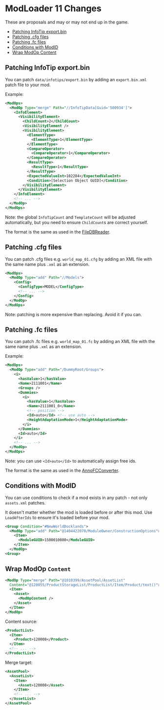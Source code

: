 # ModLoader 11 Changes

These are proposals and may or may not end up in the game.

- [Patching InfoTip export.bin](#patching-infotip-exportbin)
- [Patching .cfg files](#patching-cfg-files)
- [Patching .fc files](#patching-fc-files)
- [Conditions with ModID](#conditions-with-modid)
- [Wrap ModOp Content](#wrap-modop-content)

## Patching InfoTip export.bin

You can patch `data/infotips/export.bin` by adding an `export.bin.xml` patch file to your mod.

Example:
```xml
<ModOps>
  <ModOp Type="merge" Path="//InfoTipData[Guid='500934']">
    <InfoElement>
      <VisibilityElement>
        <ChildCount>2</ChildCount>
        <VisibilityElement />
        <VisibilityElement>
          <ElementType>
            <ElementType>1</ElementType>
          </ElementType>
          <CompareOperator>
            <CompareOperator>1</CompareOperator>
          </CompareOperator>
          <ResultType>
            <ResultType>1</ResultType>
          </ResultType>
          <ExpectedValueInt>102284</ExpectedValueInt>
          <Condition>[Selection Object GUID]</Condition>
        </VisibilityElement>
      </VisibilityElement>
    </InfoElement>
    <!-- ... -->
  </ModOp>
</ModOps>

```

Note: the global `InfoTipCount` and `TemplateCount` will be adjusted automatically, but you need to ensure `ChildCount`s are correct yourself.

The format is the same as used in the [FileDBReader](https://github.com/anno-mods/FileDBReader/blob/master/FileFormats/infotip.xml).

## Patching .cfg files

You can patch .cfg files e.g. `world_map_01.cfg` by adding an XML file with the same name plus `.xml` as an extension.

```xml
<ModOps>
  <ModOp Type="add" Path="//Models">
    <Config>
      <ConfigType>MODEL</ConfigType>
      <!-- ... -->
    </Config>
  </ModOp>
</ModOps>
```

Note: patching is more expensive than replacing. Avoid it if you can.

## Patching .fc files

You can patch .fc files e.g. `world_map_01.fc` by adding an XML file with the same name plus `.xml` as an extension.

Example:
```xml
<ModOps>
  <ModOp Type="add" Path="/DummyRoot/Groups">
    <i>
      <hasValue>1</hasValue>
      <Name>2111001</Name>
      <Groups />
      <Dummies>
        <i>
          <hasValue>1</hasValue>
          <Name>2111001_0</Name>
          <!-- position -->
          <Id>auto</Id> <!-- use auto -->
          <HeightAdaptationMode>1</HeightAdaptationMode>
        </i>
      </Dummies>
      <Id>auto</Id>
    </i>
    <!-- ... -->
  </ModOp>
</ModOps>
```

Note: you can use `<Id>auto</Id>` to automatically assign free ids.

The format is the same as used in the [AnnoFCConverter](https://github.com/jakobharder/AnnoFCConverter).

## Conditions with ModID

You can use conditions to check if a mod exists in any patch - not only `assets.xml` patches.

It doesn't matter whether the mod is loaded before or after this mod.
Use `LoadAfterIds` to ensure it's loaded before your mod.

```xml
<Group Condition="#NewWorldDocklands">
  <ModOp Type="add" Path="@1404422070/ModuleOwner/ConstructionOptions">
    <Item>
      <ModuleGUID>1500010080</ModuleGUID>
    </Item>
  </ModOp>
<Group>
```

## Wrap ModOp `Content`

```xml
<ModOp Type="merge" Path="@1010399/AssetPool/AssetList"
  Content="@120055/ProductStorageList/ProductList/Item/Product/text()">
  <Item>
    <Asset>
      <ModOpContent />
    </Asset>
  </Item>
</ModOp>
```

Content source:

```xml
<ProductList>
  <Item>
    <Product>120008</Product>
  </Item>
  <!-- ... -->
</ProductList>
```

Merge target:

```xml
<AssetPool>
  <AssetList>
    <Item>
      <Asset>120008</Asset>
    </Item>
    <!-- ... -->
  </AssetList>
</AssetPool>
```